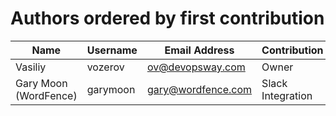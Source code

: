 # Authors ordered by first contribution

| Name                   | Username                   | Email Address                  | Contribution                                          |
|------------------------|----------------------------|--------------------------------|-------------------------------------------------------|
| Vasiliy                | vozerov                    | ov@devopsway.com               | Owner                                                 |
| Gary Moon (WordFence)  | garymoon                   | gary@wordfence.com             | Slack Integration                                     |

